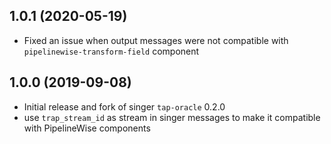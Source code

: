 1.0.1 (2020-05-19)
-------------------

- Fixed an issue when output messages were not compatible with `pipelinewise-transform-field` component

1.0.0 (2019-09-08)
-------------------

- Initial release and fork of singer `tap-oracle` 0.2.0
- use `trap_stream_id` as stream in singer messages to make it compatible with PipelineWise components
